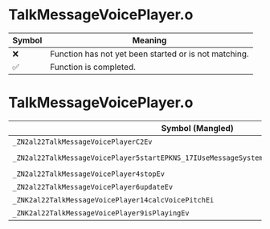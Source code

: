 # TalkMessageVoicePlayer.o
| Symbol | Meaning 
| ------------- | ------------- 
| :x: | Function has not yet been started or is not matching. 
| :white_check_mark: | Function is completed. 


# TalkMessageVoicePlayer.o
| Symbol (Mangled) | Symbol (Demangled) | Decompiled? |
| ------------- |  ------------- | ------------- |
| `_ZN2al22TalkMessageVoicePlayerC2Ev` | `al::TalkMessageVoicePlayer::TalkMessageVoicePlayer(void)` | :x: |
| `_ZN2al22TalkMessageVoicePlayer5startEPKNS_17IUseMessageSystemEPKNS_15IUseAudioKeeperEPKDsi` | `al::TalkMessageVoicePlayer::start(al::IUseMessageSystem const*,al::IUseAudioKeeper const*,char16_t const*,int)` | :x: |
| `_ZN2al22TalkMessageVoicePlayer4stopEv` | `al::TalkMessageVoicePlayer::stop(void)` | :x: |
| `_ZN2al22TalkMessageVoicePlayer6updateEv` | `al::TalkMessageVoicePlayer::update(void)` | :x: |
| `_ZNK2al22TalkMessageVoicePlayer14calcVoicePitchEi` | `al::TalkMessageVoicePlayer::calcVoicePitch(int)const` | :x: |
| `_ZNK2al22TalkMessageVoicePlayer9isPlayingEv` | `al::TalkMessageVoicePlayer::isPlaying(void)const` | :x: |
